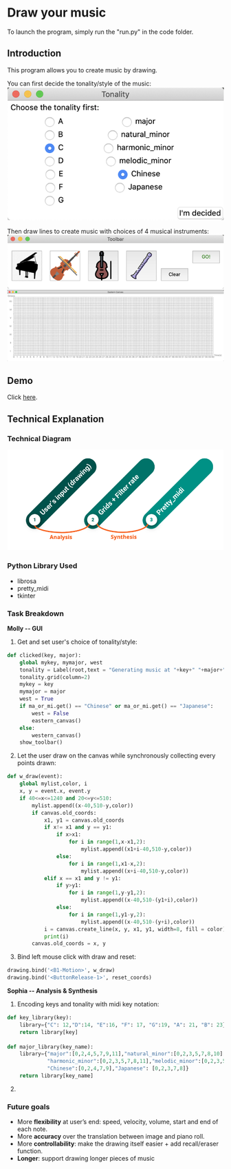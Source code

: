 # Draw your music
To launch the program, simply run the "run.py" in the code folder.

## Introduction
This program allows you to create music by drawing.

You can first decide the tonality/style of the music:
![tonality](https://github.com/mollyhe0523/draw-your-music/raw/master/demo/tonality.png)

Then draw lines to create music with choices of 4 musical instruments:
![toolbar](https://github.com/mollyhe0523/draw-your-music/raw/master/demo/toolbar.png)
![canvas](https://github.com/mollyhe0523/draw-your-music/raw/master/demo/canvas.jpg)

## Demo
Click [here](https://mollyhwy.com/archives/251).

## Technical Explanation

### Technical Diagram
![diagram](https://github.com/mollyhe0523/draw-your-music/raw/master/demo/diagram.png)

### Python Library Used
- librosa
- pretty_midi
- tkinter

### Task Breakdown
__Molly -- GUI__
1. Get and set user's choice of tonality/style:
  ```Python
  def clicked(key, major):
      global mykey, mymajor, west
      tonality = Label(root,text = "Generating music at "+key+" "+major+"!")
      tonality.grid(column=2)
      mykey = key
      mymajor = major
      west = True
      if ma_or_mi.get() == "Chinese" or ma_or_mi.get() == "Japanese":
          west = False
          eastern_canvas()
      else:
          western_canvas()
      show_toolbar()
  ```
2. Let the user draw on the canvas while synchronously collecting every points drawn:
  ```Python
  def w_draw(event):
      global mylist,color, i
      x, y = event.x, event.y
      if 40<=x<=1240 and 20<=y<=510:
          mylist.append((x-40,510-y,color))
          if canvas.old_coords:
              x1, y1 = canvas.old_coords
              if x!= x1 and y == y1:
                  if x>x1:
                      for i in range(1,x-x1,2):
                          mylist.append((x1+i-40,510-y,color))
                  else:
                      for i in range(1,x1-x,2):
                          mylist.append((x+i-40,510-y,color))
              elif x == x1 and y != y1:
                  if y>y1:
                      for i in range(1,y-y1,2):
                          mylist.append((x-40,510-(y1+i),color))
                  else:
                      for i in range(1,y1-y,2):
                          mylist.append((x-40,510-(y+i),color))
              i = canvas.create_line(x, y, x1, y1, width=8, fill = color)
              print(i)
          canvas.old_coords = x, y
  ```
3. Bind left mouse click with draw and reset:
  ```Python
  drawing.bind('<B1-Motion>', w_draw)
  drawing.bind('<ButtonRelease-1>', reset_coords)
  ```
 
__Sophia -- Analysis & Synthesis__
1. Encoding keys and tonality with midi key notation:
  ```Python
  def key_library(key):
      library={"C": 12,"D":14, "E":16, "F": 17, "G":19, "A": 21, "B": 23}
      return library[key]

  def major_library(key_name):
      library={"major":[0,2,4,5,7,9,11],"natural_minor":[0,2,3,5,7,8,10], \
               "harmonic_minor":[0,2,3,5,7,8,11],"melodic_minor":[0,2,3,5,7,9,11], \
               "Chinese":[0,2,4,7,9],"Japanese": [0,2,3,7,8]}
      return library[key_name]
  ```
2.

### Future goals
- More __flexibility__ at user’s end: speed, velocity, volume, start and end of each note.
- More __accuracy__ over the translation between image and piano roll.
- More __controllability__: make the drawing itself easier + add recall/eraser function.
- __Longer__: support drawing longer pieces of music

